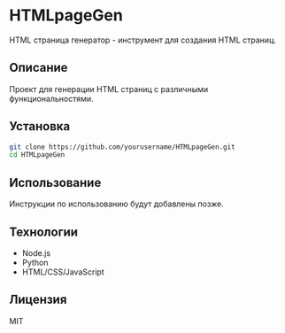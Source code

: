 # HTMLpageGen

HTML страница генератор - инструмент для создания HTML страниц.

## Описание

Проект для генерации HTML страниц с различными функциональностями.

## Установка

```bash
git clone https://github.com/yourusername/HTMLpageGen.git
cd HTMLpageGen
```

## Использование

Инструкции по использованию будут добавлены позже.

## Технологии

- Node.js
- Python
- HTML/CSS/JavaScript

## Лицензия

MIT
